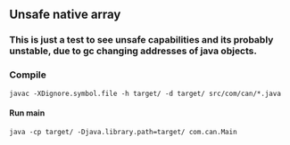 ## Unsafe native array

### This is just a test to see unsafe capabilities and its probably unstable, due to gc changing addresses of java objects.

### Compile
```shell
javac -XDignore.symbol.file -h target/ -d target/ src/com/can/*.java
```

#### Run main
```shell
java -cp target/ -Djava.library.path=target/ com.can.Main
```
